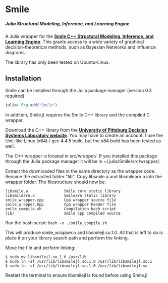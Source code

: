 Smile
=====
##### Julia Structural Modeling, Inference, and Learning Engine

A Julia wrapper for the **[Smile C++ Structural Modeling, Inference, and Learning Engine]**. This grants access to a wide variety of graphical decision-theoretical methods, such as Bayesian Networks and influence diagrams. 

[Smile C++ Structural Modeling, Inference, and Learning Engine]: https://dslpitt.org/genie/

The library has only been tested on Ubuntu-Linux.

## Installation

Smile can be installed through the Julia package manager (version 0.3 required)

```julia
julia> Pkg.add("Smile")
```

In addition, Smile.jl requires the Smile C++ library and the compiled C wrapper.

Download the C++ library from the **[University of Pittsburg Decision Systems Laboratory website]**. You may have to create an account. I use the Unit-like Linux (x64) / gcc 4.4.5 build, but the x84 build has been tested as well.

[University of Pittsburg Decision Systems Laboratory website]: https://dslpitt.org/genie/

The C++ wrapper is located in src/wrapper/. If you installed this package through the Julia package manager it will be in ~/.julia/Smile/src/wrapper/. 

Extract the downloaded files in the same directory as the wrapper code. Rename the extracted folder "lib". Copy libsmile.a and libsmilearn.a into the wrapper folder. The filestructure should now be:

	libsmile.a                Smile core static library
	libsmilearn.a             Smilearn static library
	smile_wrapper.cpp         Cpp wrapper source file
	smile_wrapper.hpp         Cpp wrapper header file
	smile_compile.sh          Compilation bash script
	lib/                      Smile Cpp compiled source

Run the bash script: ```bash -x ./smile_compile.sh```

This will produce smile_wrapper.o and libsmilejl.so.1.0. All that is left to do is place it on your library search path and perform the linking.

Move the file and perform linking: 

	$ sudo mv libsmilejl.so.1.0 /usr/lib
	$ sudo ln -sf /usr/lib/libsmilejl.so.1.0 /usr/lib/libsmilejl.so.1
	$ sudo ln -sf /usr/lib/libsmilejl.so.1.0 /usr/lib/libsmilejl.so

Restart the terminal to ensure libsmilejl is found before using Smile.jl